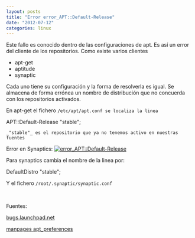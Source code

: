 ```yaml
---
layout: posts
title: "Error error_APT::Default-Release"
date: "2012-07-12"
categories: linux
---
```


Este fallo es conocido dentro de las configuraciones de apt. Es así un error del cliente de los repositorios. Como existe varios clientes

- apt-get
- aptitude
- synaptic

Cada uno tiene su configuración y la forma de resolverla es igual. Se almacena de forma errónea un nombre de distribución que no concuerda con los repositorios activados.

En apt-get el fichero `/etc/apt/apt.conf se localiza la linea`

APT::Default-Release "stable";

`_"stable"_ es el repositorio que ya no tenemos activo en nuestras fuentes`

Error en Synaptics: [![error_APT::Default-Release](images/7376420576_f8156a3c6b.jpg)](https://www.flickr.com/photos/12949201@N08/7376420576/ "error_APT::Default-Release por sicotico, en Flickr")

Para synaptics cambia el nombre de la linea por:

DefaultDistro "stable";

Y el fichero `/root/.synaptic/synaptic.conf`

 

Fuentes:

[bugs.launchpad.net](https://bugs.launchpad.net/ubuntu/+source/synaptic/+bug/842179)

[manpages apt\_preferences](https://manpages.ubuntu.com/manpages/maverick/es/man5/apt_preferences.5.html "apt_preferences")
